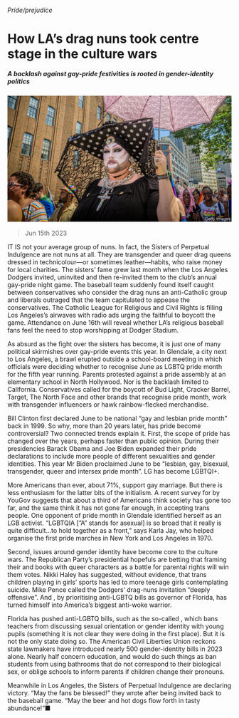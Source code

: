 ###### Pride/prejudice

# How LA’s drag nuns took centre stage in the culture wars 

##### A backlash against gay-pride festivities is rooted in gender-identity politics 

![image](images/20230617_USP502.jpg) 

> Jun 15th 2023 

IT IS not your average group of nuns. In fact, the Sisters of Perpetual Indulgence are not nuns at all. They are transgender and queer drag queens dressed in technicolour—or sometimes leather—habits, who raise money for local charities. The sisters’ fame grew last month when the Los Angeles Dodgers invited, uninvited and then re-invited them to the club’s annual gay-pride night game. The baseball team suddenly found itself caught between conservatives who consider the drag nuns an anti-Catholic group and liberals outraged that the team capitulated to appease the conservatives. The Catholic League for Religious and Civil Rights is filling Los Angeles’s airwaves with radio ads urging the faithful to boycott the game. Attendance on June 16th will reveal whether LA’s religious baseball fans feel the need to stop worshipping at Dodger Stadium. 

As absurd as the fight over the sisters has become, it is just one of many political skirmishes over gay-pride events this year. In Glendale, a city next to Los Angeles, a brawl erupted outside a school-board meeting in which officials were deciding whether to recognise June as LGBTQ pride month for the fifth year running. Parents protested against a pride assembly at an elementary school in North Hollywood. Nor is the backlash limited to California. Conservatives called for the boycott of Bud Light, Cracker Barrel, Target, The North Face and other brands that recognise pride month, work with transgender influencers or hawk rainbow-flecked merchandise. 

Bill Clinton first declared June to be national “gay and lesbian pride month” back in 1999. So why, more than 20 years later, has pride become controversial? Two connected trends explain it. First, the scope of pride has changed over the years, perhaps faster than public opinion. During their presidencies Barack Obama and Joe Biden expanded their pride declarations to include more people of different sexualities and gender identities. This year Mr Biden proclaimed June to be “lesbian, gay, bisexual, transgender, queer and intersex pride month”. LG has become LGBTQI+. 

More Americans than ever, about 71%, support gay marriage. But there is less enthusiasm for the latter bits of the initialism. A recent survey for  by YouGov suggests that about a third of Americans think society has gone too far, and the same think it has not gone far enough, in accepting trans people. One opponent of pride month in Glendale identified herself as an LGB activist. “LGBTQIA [”A” stands for asexual] is so broad that it really is quite difficult…to hold together as a front,” says Karla Jay, who helped organise the first pride marches in New York and Los Angeles in 1970. 

Second, issues around gender identity have become core to the culture wars. The Republican Party’s presidential hopefuls are betting that framing their  and books with queer characters as a battle for parental rights will win them votes. Nikki Haley has suggested, without evidence, that trans children playing in girls’ sports has led to more teenage girls contemplating suicide. Mike Pence called the Dodgers’ drag-nuns invitation “deeply offensive”. And , by prioritising anti-LGBTQ bills as governor of Florida, has turned himself into America’s biggest anti-woke warrior. 

Florida has pushed anti-LGBTQ bills, such as the so-called , which bans teachers from discussing sexual orientation or gender identity with young pupils (something it is not clear they were doing in the first place). But it is not the only state doing so. The American Civil Liberties Union reckons state lawmakers have introduced nearly 500 gender-identity bills in 2023 alone. Nearly half concern education, and would do such things as ban students from using bathrooms that do not correspond to their biological sex, or oblige schools to inform parents if children change their pronouns. 

 Meanwhile in Los Angeles, the Sisters of Perpetual Indulgence are declaring victory. “May the fans be blessed!” they wrote after being invited back to the baseball game. “May the beer and hot dogs flow forth in tasty abundance!”■


